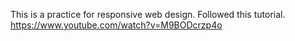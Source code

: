 This is a practice for responsive web design.
Followed this tutorial. https://www.youtube.com/watch?v=M9BODcrzp4o
